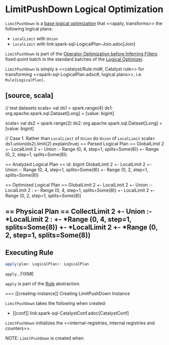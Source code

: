 # LimitPushDown Logical Optimization

`LimitPushDown` is a [base logical optimization](../Optimizer.md#batches) that <<apply, transforms>> the following logical plans:

* `LocalLimit` with `Union`
* `LocalLimit` with link:spark-sql-LogicalPlan-Join.adoc[Join]

`LimitPushDown` is part of the [Operator Optimization before Inferring Filters](../Optimizer.md#Operator_Optimization_before_Inferring_Filters) fixed-point batch in the standard batches of the [Logical Optimizer](../Optimizer.md).

`LimitPushDown` is simply a <<catalyst/Rule.md#, Catalyst rule>> for transforming <<spark-sql-LogicalPlan.adoc#, logical plans>>, i.e. `Rule[LogicalPlan]`.

[source, scala]
----
// test datasets
scala> val ds1 = spark.range(4)
ds1: org.apache.spark.sql.Dataset[Long] = [value: bigint]

scala> val ds2 = spark.range(2)
ds2: org.apache.spark.sql.Dataset[Long] = [value: bigint]

// Case 1. Rather than `LocalLimit` of `Union` do `Union` of `LocalLimit`
scala> ds1.union(ds2).limit(2).explain(true)
== Parsed Logical Plan ==
GlobalLimit 2
+- LocalLimit 2
   +- Union
      :- Range (0, 4, step=1, splits=Some(8))
      +- Range (0, 2, step=1, splits=Some(8))

== Analyzed Logical Plan ==
id: bigint
GlobalLimit 2
+- LocalLimit 2
   +- Union
      :- Range (0, 4, step=1, splits=Some(8))
      +- Range (0, 2, step=1, splits=Some(8))

== Optimized Logical Plan ==
GlobalLimit 2
+- LocalLimit 2
   +- Union
      :- LocalLimit 2
      :  +- Range (0, 4, step=1, splits=Some(8))
      +- LocalLimit 2
         +- Range (0, 2, step=1, splits=Some(8))

== Physical Plan ==
CollectLimit 2
+- Union
   :- *LocalLimit 2
   :  +- *Range (0, 4, step=1, splits=Some(8))
   +- *LocalLimit 2
      +- *Range (0, 2, step=1, splits=Some(8))
----

## <span id="apply"> Executing Rule

```scala
apply(plan: LogicalPlan): LogicalPlan
```

`apply`...FIXME

`apply` is part of the [Rule](../catalyst/Rule.md#apply) abstraction.

=== [[creating-instance]] Creating LimitPushDown Instance

`LimitPushDown` takes the following when created:

* [[conf]] link:spark-sql-CatalystConf.adoc[CatalystConf]

`LimitPushDown` initializes the <<internal-registries, internal registries and counters>>.

NOTE: `LimitPushDown` is created when
